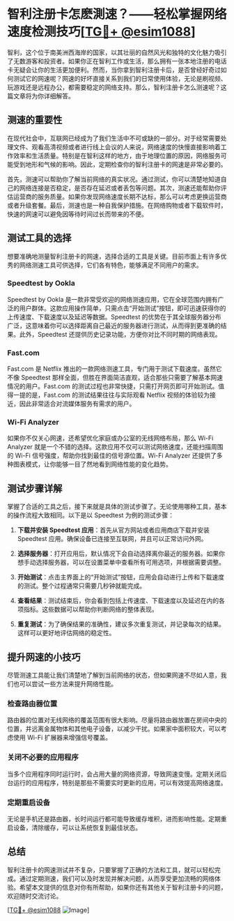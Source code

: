 # 智利注册卡怎麽測速？——轻松掌握网络速度检测技巧[[TG💪+ @esim1088](https://t.me/s/esim1088)]

智利，这个位于南美洲西海岸的国家，以其壮丽的自然风光和独特的文化魅力吸引了无数游客和投资者。如果你正在智利工作或生活，那么拥有一张本地注册的电话卡无疑会让你的生活更加便利。然而，当你拿到智利注册卡后，是否曾经好奇过如何测试它的网速呢？网速的好坏直接关系到我们的日常使用体验，无论是刷视频、玩游戏还是远程办公，都需要稳定的网络支持。那么，智利注册卡怎么测速呢？这篇文章将为你详细解答。

## 测速的重要性

在现代社会中，互联网已经成为了我们生活中不可或缺的一部分。对于经常需要处理文件、观看高清视频或者进行线上会议的人来说，网络速度的快慢直接影响着工作效率和生活质量。特别是在智利这样的地方，由于地理位置的原因，网络服务可能受到地形和气候的影响。因此，定期检查你的智利注册卡的网速是非常必要的。

首先，测速可以帮助你了解当前网络的真实状况。通过测试，你可以清楚地知道自己的网络连接是否稳定，是否存在延迟或者丢包等问题。其次，测速还能帮助你评估运营商的服务质量。如果你发现网络速度长期不达标，那么可以考虑更换运营商或者升级套餐。最后，测速也是一种自我保护措施。在网络购物或者下载软件时，快速的网速可以避免因等待时间过长而带来的不便。

## 测试工具的选择

想要准确地测量智利注册卡的网速，选择合适的工具是关键。目前市面上有许多优秀的网络测速工具可供选择，它们各有特色，能够满足不同用户的需求。

### Speedtest by Ookla

Speedtest by Ookla 是一款非常受欢迎的网络测速应用，它在全球范围内拥有广泛的用户群体。这款应用操作简单，只需点击“开始测试”按钮，即可迅速获得你的上传速度、下载速度以及延迟等数据。Speedtest 的优势在于其全球服务器分布广泛，这意味着你可以选择距离自己最近的服务器进行测试，从而得到更准确的结果。此外，Speedtest 还提供历史记录功能，方便你对比不同时期的网络表现。

### Fast.com

Fast.com 是 Netflix 推出的一款网络测速工具，专门用于测试下载速度。虽然它不像 Speedtest 那样全面，但胜在界面简洁直观，适合那些只需要了解基本网速情况的用户。Fast.com 的测试过程也非常快捷，只需打开网页即可开始测试。值得一提的是，Fast.com 的测试结果往往与实际观看 Netflix 视频的体验较为接近，因此非常适合对流媒体服务有需求的用户。

### Wi-Fi Analyzer

如果你不仅关心网速，还希望优化家庭或办公室的无线网络布局，那么 Wi-Fi Analyzer 就是一个不错的选择。这款应用不仅可以测试网络速度，还能扫描周围的 Wi-Fi 信号强度，帮助你找到最佳的信号源位置。Wi-Fi Analyzer 还提供了多种图表模式，让你能够一目了然地看到网络性能的变化趋势。

## 测试步骤详解

掌握了合适的工具之后，接下来就是具体的测试步骤了。无论使用哪种工具，基本的操作流程大致相同。以下是以 Speedtest 为例的测试步骤：

1. **下载并安装 Speedtest 应用**：首先从官方网站或者应用商店下载并安装 Speedtest 应用。确保设备已连接至互联网，并且可以正常访问外网。

2. **选择服务器**：打开应用后，默认情况下会自动选择离你最近的服务器。如果你想手动选择服务器，可以在设置菜单中查看所有可用选项，并根据需要调整。

3. **开始测试**：点击主界面上的“开始测试”按钮，应用会自动进行上传和下载速度的测试。整个过程通常只需要几秒钟就能完成。

4. **查看结果**：测试结束后，你会看到包括上传速度、下载速度以及延迟在内的各项指标。这些数据可以帮助你判断网络的整体表现。

5. **重复测试**：为了确保结果的准确性，建议多次重复测试，并记录每次的结果。这样可以更好地评估网络的稳定性。

## 提升网速的小技巧

尽管测速工具能让我们清楚地了解到当前网络的状态，但如果网速不尽如人意，我们也可以尝试一些方法来提升网络性能。

### 检查路由器位置

路由器的位置对无线网络的覆盖范围有很大影响。尽量将路由器放置在房间中央的位置，并远离金属物体和其他电子设备，以减少干扰。如果家中面积较大，可以考虑使用 Wi-Fi 扩展器来增强信号覆盖。

### 关闭不必要的应用程序

当多个应用程序同时运行时，会占用大量的网络资源，导致网速变慢。定期关闭后台运行的应用程序，特别是那些不需要实时更新的应用，可以有效提高网络速度。

### 定期重启设备

无论是手机还是路由器，长时间运行都可能导致缓存堆积，进而影响性能。定期重启设备，清除缓存，可以让系统恢复到最佳状态。

## 总结

智利注册卡的网速测试并不复杂，只要掌握了正确的方法和工具，就可以轻松完成。通过定期测速，我们可以及时发现并解决问题，从而享受更加流畅的网络体验。希望本文提供的信息对你有所帮助，如果你还有其他关于智利注册卡的问题，欢迎随时交流讨论。

[[TG💪+ @esim1088](https://t.me/s/esim1088) ![Image](https://i.postimg.cc/4NQfJmqS/Snipaste-2025-05-13-00-14-12.png)]